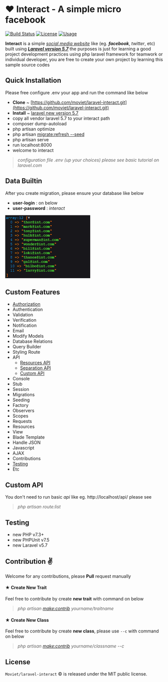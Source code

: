 &#10084; Interact - A simple micro facebook
======================================================
[![Build Status](https://travis-ci.org/moviet/laravel-interact.svg?branch=master)](https://travis-ci.org/moviet/laravel-interact)
[![License](http://img.shields.io/:license-mit-blue.svg?style=flat-square)](http://doge.mit-license.org)
[![Usage](https://img.shields.io/badge/tutorial-basic-brightgreen.svg)](https://github.com/moviet/laravel-interact)

**__Interact__** is a simple [*social media website*](https://facebook.com) like (eg. *__facebook__*, *twitter*, etc) built using _[__Laravel version 5.7__](https://github.com/laravel/laravel)_ the purposes is just for learning a good project development practices using php laravel framework for teamwork or individual developer, you are free to create your own project by learning this sample source codes

## Quick Installation

Please free configure .env your app and run the command like below

* **Clone** ~ [https://github.com/moviet/laravel-interact.git](https://github.com/moviet/laravel-interact.git)
* **Install** ~ [laravel new version 5.7](https://github.com/laravel/laravel)
*  copy all vendor laravel 5.7 to your interact path 
*  composer dump-autoload
*  php artisan optimize
*  php artisan [migrate:refresh --seed](https://github.com/moviet/laravel-interact)
*  php artisan serve 
*  run localhost:8000
*  welcome to interact

> *configuration file .env (up your choices) please see basic tutorial on laravel.com*

## Data Builtin

After you create migration, please ensure your database like below  

- __user-login__ : on below  
- __user-password__ : _interact_

![data email](https://github.com/moviet/laravel-interact/blob/master/public/img/data-email.png?raw=true)


## Custom Features

- [Authorization](https://github.com/moviet/laravel-interact)
- Authentication
- Validation
- Verification
- Notification
- Email
- Modify Models
- Database Relations
- Query Builder
- Styling Route
- API
  - [Resources API](https://github.com/moviet/laravel-interact)
  - [Separation API](https://github.com/moviet/laravel-interact)
  - [Custom API](https://github.com/moviet/laravel-interact)
- Console
- Stub
- Session
- Migrations
- Seeding
- Factory
- Observers
- Scopes
- Requests
- Resources
- View
- Blade Template
- Handle JSON
- Javascript
- AJAX
- Contributions
- [Testing](.##Testing)
- Etc

## Custom API
You don't need to run basic _api_ like eg. http://localhost/api/ please see  

> *php artisan route:list*

## Testing
- new PHP v7.3+
- new PHPUnit v7.5
- new Laravel v5.7

## Contribution &#9996;

Welcome for any contributions, please **Pull** request manually  
#### &#9733; __Create New Trait__

Feel free to contribute by create __new trait__ with command on below  

> *php artisan [make:contrib](https://github.com/moviet/laravel-interact) yourname/traitname*


#### &#9733; __Create New Class__

Feel free to contribute by create __new class__, please use ``--c`` with command on below  

> *php artisan [make:contrib](https://github.com/moviet/laravel-interact) yourname/classname --c*


## License

`Moviet/laravel-interact` &copy; is released under the MIT public license.
